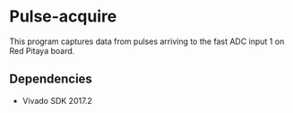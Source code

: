 # Pulse-acquire

This program captures data from pulses arriving to the fast ADC input 1 on Red Pitaya board.

## Dependencies
- Vivado SDK 2017.2

